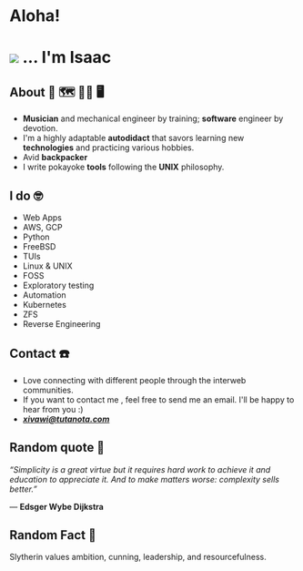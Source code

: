 # Aloha!    
# <img src="https://github.com/xivawi/xivawi/blob/main/manita.gif" heigth="1" />     ... I'm Isaac
<p align="center"> 

## About 🧭 🗺️ 👨‍🔧 🖥️
- **Musician** and mechanical engineer by training; **software** engineer by devotion. 
- I'm a highly adaptable **autodidact** that savors learning new **technologies** and practicing various hobbies. 
- Avid **backpacker**
- I write pokayoke **tools** following the **UNIX** philosophy.
  
 ## I do 🤓 
- Web Apps
- AWS, GCP
- Python
- FreeBSD
- TUIs
- Linux & UNIX
- FOSS
- Exploratory testing
- Automation
- Kubernetes
- ZFS 
- Reverse Engineering

## Contact ☎️ 
- Love connecting with different people through the interweb communities. 
- If you want to contact me , feel free to send me an email. I'll be happy to hear from you :)
- ***xivawi@tutanota.com***  

## Random quote 🔖

  *“Simplicity is a great virtue but it requires hard work to achieve it and education to appreciate it. And to make matters worse: complexity sells better.”* 

― **Edsger Wybe Dijkstra** 

## Random Fact 🧙 
Slytherin values ambition, cunning, leadership, and resourcefulness.

<!---
xivawi/xivawi is a ✨ special ✨ repository because its `README.md` (this file) appears on your GitHub profile.
You can click the Preview link to take a look at your changes.
--->
